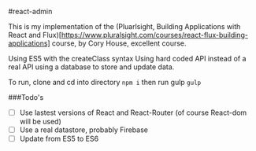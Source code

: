 #react-admin

This is my implementation of the (Pluarlsight, Building Applications with React and Flux)[https://www.pluralsight.com/courses/react-flux-building-applications] course, by Cory House, excellent course.

Using ES5 with the createClass syntax
Using hard coded API instead of a real API
using a database to store and update data.

To run, clone and cd into directory
    `npm i`
then run gulp
    `gulp`

###Todo's
- [ ] Use lastest versions of React and React-Router (of course React-dom will be used)
- [ ] Use a real datastore, probably Firebase
- [ ] Update from ES5 to ES6
